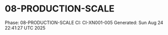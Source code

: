 # 08-PRODUCTION-SCALE
Phase: 08-PRODUCTION-SCALE
CI: CI-XN001-005
Generated: Sun Aug 24 22:41:27 UTC 2025
